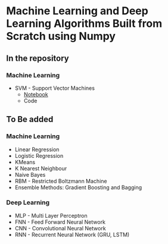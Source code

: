 # Machine Learning and Deep Learning Algorithms Built from Scratch using Numpy
## In the repository
### Machine Learning
* SVM - Support Vector Machines
  * [Notebook](./SVM.ipynb)
  * Code
## To Be added
### Machine Learning
* Linear Regression
* Logistic Regression
* KMeans
* K Nearest Neighbour
* Naive Bayes
* RBM - Restricted Boltzmann Machine
* Ensemble Methods: Gradient Boosting and Bagging
### Deep Learning
* MLP - Multi Layer Perceptron
* FNN - Feed Forward Neural Network
* CNN - Convolutional Neural Network
* RNN - Recurrent Neural Network (GRU, LSTM)
